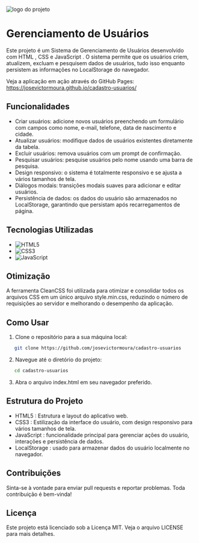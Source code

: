 ![logo do projeto](https://imgur.com/F4YemfF.png)

# Gerenciamento de Usuários
Este projeto é um Sistema de Gerenciamento de Usuários desenvolvido com HTML , CSS e JavaScript . O sistema permite que os usuários criem, atualizem, excluam e pesquisem dados de usuários, tudo isso enquanto persistem as informações no LocalStorage do navegador.

Veja a aplicação em ação através do GitHub Pages: https://josevictormoura.github.io/cadastro-usuarios/

## Funcionalidades

- Criar usuários: adicione novos usuários preenchendo um formulário com campos como nome, e-mail, telefone, data de nascimento e cidade.
- Atualizar usuários: modifique dados de usuários existentes diretamente da tabela.
- Excluir usuários: remova usuários com um prompt de confirmação.
- Pesquisar usuários: pesquise usuários pelo nome usando uma barra de pesquisa.
- Design responsivo: o sistema é totalmente responsivo e se ajusta a vários tamanhos de tela.
- Diálogos modais: transições modais suaves para adicionar e editar usuários.
- Persistência de dados: os dados do usuário são armazenados no LocalStorage, garantindo que persistam após recarregamentos de página.

## Tecnologias Utilizadas
- ![HTML5](https://img.shields.io/badge/html5-%23E34F26.svg?style=for-the-badge&logo=html5&logoColor=white)
- ![CSS3](https://img.shields.io/badge/css3-%231572B6.svg?style=for-the-badge&logo=css3&logoColor=white)
- ![JavaScript](https://img.shields.io/badge/javascript-%23323330.svg?style=for-the-badge&logo=javascript&logoColor=%23F7DF1E)

## Otimização
A ferramenta CleanCSS foi utilizada para otimizar e consolidar todos os arquivos CSS em um único arquivo style.min.css, reduzindo o número de requisições ao servidor e melhorando o desempenho da aplicação.

 ## Como Usar

1. Clone o repositório para a sua máquina local:
```bash
   git clone https://github.com/josevictormoura/cadastro-usuarios
```

2. Navegue até o diretório do projeto:
```bash
   cd cadastro-usuarios
```
3. Abra o arquivo index.html em seu navegador preferido.

## Estrutura do Projeto

- HTML5 : Estrutura e layout do aplicativo web.
- CSS3 : Estilização da interface do usuário, com design responsivo para vários tamanhos de tela.
- JavaScript : funcionalidade principal para gerenciar ações do usuário, interações e persistência de dados.
- LocalStorage : usado para armazenar dados do usuário localmente no navegador.

## Contribuições
Sinta-se à vontade para enviar pull requests e reportar problemas. Toda contribuição é bem-vinda!

## Licença
Este projeto está licenciado sob a Licença MIT. Veja o arquivo LICENSE para mais detalhes.
